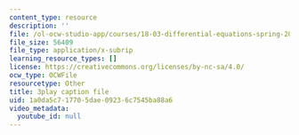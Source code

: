 ```yaml
---
content_type: resource
description: ''
file: /ol-ocw-studio-app/courses/18-03-differential-equations-spring-2010/1a0da5c717705dae09236c7545ba88a6_heBvViSi9xQ.srt
file_size: 56409
file_type: application/x-subrip
learning_resource_types: []
license: https://creativecommons.org/licenses/by-nc-sa/4.0/
ocw_type: OCWFile
resourcetype: Other
title: 3play caption file
uid: 1a0da5c7-1770-5dae-0923-6c7545ba88a6
video_metadata:
  youtube_id: null
---
```

